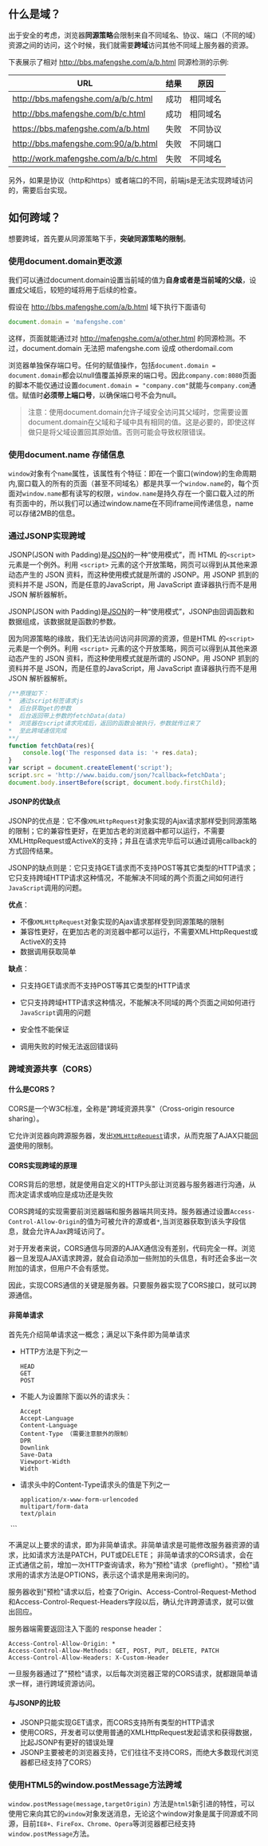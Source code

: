 ## 什么是域？

出于安全的考虑，浏览器**同源策略**会限制来自不同域名、协议、端口（不同的域）资源之间的访问，这个时候，我们就需要**跨域**访问其他不同域上服务器的资源。

下表展示了相对 http://bbs.mafengshe.com/a/b.html 同源检测的示例:

| URL                                  | 结果   | 原因   |
| ------------------------------------ | ---- | ---- |
| http://bbs.mafengshe.com/a/b/c.html  | 成功   | 相同域名 |
| http://bbs.mafengshe.com/b/c.html    | 成功   | 相同域名 |
| https://bbs.mafengshe.com/a/b.html   | 失败   | 不同协议 |
| http://bbs.mafengshe.com:90/a/b.html | 失败   | 不同端口 |
| http://work.mafengshe.com/a/b/c.html | 失败   | 不同域名 |

另外，如果是协议（http和https）或者端口的不同，前端js是无法实现跨域访问的，需要后台实现。

## 如何跨域？

想要跨域，首先要从同源策略下手，**突破同源策略的限制**。

### 使用document.domain更改源

我们可以通过document.domain设置当前域的值为**自身或者是当前域的父级**，设置成父域后，较短的域将用于后续的检查。

假设在 http://bbs.mafengshe.com/a/b.html 域下执行下面语句

```js
document.domain = 'mafengshe.com'
```

这样，页面就能通过对 http://mafengshe.com/a/other.html 的同源检测。不过，document.domain 无法把 mafengshe.com 设成 otherdomail.com

浏览器单独保存端口号。任何的赋值操作，包括`document.domain = document.domain`都会以null值覆盖掉原来的端口号。因此`company.com:8080`页面的脚本不能仅通过设置`document.domain = "company.com"`就能与`company.com`通信。赋值时**必须带上端口号**，以确保端口号不会为null。

> 注意：使用document.domain允许子域安全访问其父域时，您需要设置document.domain在父域和子域中具有相同的值。这是必要的，即使这样做只是将父域设置回其原始值。否则可能会导致权限错误。



### 使用document.name 存储信息

`window`对象有个`name`属性，该属性有个特征：即在一个窗口(window)的生命周期内,窗口载入的所有的页面（甚至不同域名）都是共享一个`window.name`的，每个页面对`window.name`都有读写的权限，`window.name`是持久存在一个窗口载入过的所有页面中的，所以我们可以通过window.name在不同iframe间传递信息，name可以存储2MB的信息。

### 通过JSONP实现跨域

JSONP(JSON with Padding)是[JSON](http://baike.baidu.com/item/JSON)的一种“使用模式”，而 HTML 的`<script>` 元素是一个例外。利用 `<script>` 元素的这个开放策略，网页可以得到从其他来源动态产生的 JSON 资料，而这种使用模式就是所谓的 JSONP。用 JSONP 抓到的资料并不是 JSON，而是任意的JavaScript，用 JavaScript 直译器执行而不是用 JSON 解析器解析。

JSONP(JSON with Padding)是[JSON](http://baike.baidu.com/item/JSON)的一种“使用模式”，JSONP由回调函数和数据组成，该数据就是函数的参数。

因为同源策略的缘故，我们无法访问访问非同源的资源，但是HTML 的`<script>` 元素是一个例外。利用 `<script>` 元素的这个开放策略，网页可以得到从其他来源动态产生的 JSON 资料，而这种使用模式就是所谓的 JSONP。用 JSONP 抓到的资料并不是 JSON，而是任意的JavaScript，用 JavaScript 直译器执行而不是用 JSON 解析器解析。

```js
/**原理如下：
*  通过script标签请求js
*  后台获取get的参数
*  后台返回带上参数的fetchData(data)
*  浏览器在script请求完成后，返回的函数会被执行，参数就传过来了
*  至此跨域通信完成
**/
function fetchData(res){
    console.log('The responsed data is: '+ res.data);
}
var script = document.createElement('script');
script.src = 'http://www.baidu.com/json/?callback=fetchData';
document.body.insertBefore(script, document.body.firstChild);
```

#### JSONP的优缺点

JSONP的优点是：它不像`XMLHttpRequest`对象实现的Ajax请求那样受到同源策略的限制；它的兼容性更好，在更加古老的浏览器中都可以运行，不需要XMLHttpRequest或ActiveX的支持；并且在请求完毕后可以通过调用callback的方式回传结果。

JSONP的缺点则是：它只支持GET请求而不支持POST等其它类型的HTTP请求；它只支持跨域HTTP请求这种情况，不能解决不同域的两个页面之间如何进行`JavaScript`调用的问题。

**优点**：

- 不像`XMLHttpRequest`对象实现的Ajax请求那样受到同源策略的限制
- 兼容性更好，在更加古老的浏览器中都可以运行，不需要XMLHttpRequest或ActiveX的支持
- 数据调用获取简单

**缺点**：

- 只支持GET请求而不支持POST等其它类型的HTTP请求

- 它只支持跨域HTTP请求这种情况，不能解决不同域的两个页面之间如何进行`JavaScript`调用的问题

- 安全性不能保证

- 调用失败的时候无法返回错误码

### 跨域资源共享（CORS）

#### 什么是CORS？

CORS是一个W3C标准，全称是"跨域资源共享"（Cross-origin resource sharing）。

它允许浏览器向跨源服务器，发出[`XMLHttpRequest`](http://www.ruanyifeng.com/blog/2012/09/xmlhttprequest_level_2.html)请求，从而克服了AJAX只能[同源](http://www.ruanyifeng.com/blog/2016/04/same-origin-policy.html)使用的限制。

#### CORS实现跨域的原理

CORS背后的思想，就是使用自定义的HTTP头部让浏览器与服务器进行沟通，从而决定请求或响应是成功还是失败

CORS跨域的实现需要前浏览器端和服务器端共同支持。服务器通过设置`Access-Control-Allow-Origin`的值为可被允许的源或者`*`,当浏览器获取到该头字段信息，就会允许AJax跨域访问了。

对于开发者来说，CORS通信与同源的AJAX通信没有差别，代码完全一样。浏览器一旦发现AJAX请求跨源，就会自动添加一些附加的头信息，有时还会多出一次附加的请求，但用户不会有感觉。

因此，实现CORS通信的关键是服务器。只要服务器实现了CORS接口，就可以跨源通信。

#### 非简单请求
首先先介绍简单请求这一概念；满足以下条件即为简单请求
- HTTP方法是下列之一
  ```
  HEAD
  GET
  POST
  ```
- 不能人为设置除下面以外的请求头：
  ```
  Accept
  Accept-Language
  Content-Language
  Content-Type （需要注意额外的限制）
  DPR
  Downlink
  Save-Data
  Viewport-Width
  Width
  ```
- 请求头中的Content-Type请求头的值是下列之一
  ```
  application/x-www-form-urlencoded
  multipart/form-data
  text/plain
  ```
  
不满足以上要求的请求，即为非简单请求。非简单请求是可能修改服务器资源的请求，比如请求方法是PATCH，PUT或DELETE；
非简单请求的CORS请求，会在正式通信之前，增加一次HTTP查询请求，称为"预检"请求（preflight）。"预检"请求用的请求方法是OPTIONS，表示这个请求是用来询问的。

服务器收到"预检"请求以后，检查了Origin、Access-Control-Request-Method和Access-Control-Request-Headers字段以后，确认允许跨源请求，就可以做出回应。

服务器端需要返回注入下面的 response header：
```
Access-Control-Allow-Origin: *
Access-Control-Allow-Methods: GET, POST, PUT, DELETE, PATCH 
Access-Control-Allow-Headers: X-Custom-Header
```
一旦服务器通过了"预检"请求，以后每次浏览器正常的CORS请求，就都跟简单请求一样，进行跨域资源访问。

#### 与JSONP的比较

- JSONP只能实现GET请求，而CORS支持所有类型的HTTP请求
- 使用CORS，开发者可以使用普通的XMLHttpRequest发起请求和获得数据，比起JSONP有更好的错误处理
- JSONP主要被老的浏览器支持，它们往往不支持CORS，而绝大多数现代浏览器都已经支持了CORS）

### 使用HTML5的window.postMessage方法跨域

`window.postMessage(message,targetOrigin)` 方法是`html5`新引进的特性，可以使用它来向其它的`window`对象发送消息，无论这个window对象是属于同源或不同源，目前`IE8+、FireFox、Chrome、Opera`等浏览器都已经支持`window.postMessage`方法。
